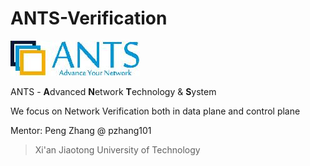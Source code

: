 # ANTS-Verification

![logo](./logo.jpg)

ANTS - **A**dvanced **N**etwork **T**echnology & **S**ystem

We focus on Network Verification both in data plane and control plane

Mentor: Peng Zhang @ pzhang101

> Xi'an Jiaotong University of Technology

